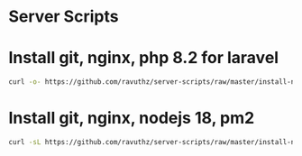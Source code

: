 # Server Scripts

# Install git, nginx, php 8.2 for laravel
```bash
curl -o- https://github.com/ravuthz/server-scripts/raw/master/install-nginx-php-8.2.sh | bash -x
```

# Install git, nginx, nodejs 18, pm2
```bash
curl -sL https://github.com/ravuthz/server-scripts/raw/master/install-nginx-node-18.sh | sudo -E bash -
```
